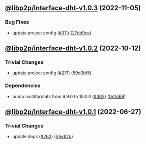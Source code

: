 ## [@libp2p/interface-dht-v1.0.3](https://github.com/libp2p/js-libp2p-interfaces/compare/@libp2p/interface-dht-v1.0.2...@libp2p/interface-dht-v1.0.3) (2022-11-05)


### Bug Fixes

* update project config ([#311](https://github.com/libp2p/js-libp2p-interfaces/issues/311)) ([27dd0ce](https://github.com/libp2p/js-libp2p-interfaces/commit/27dd0ce3c249892ac69cbb24ddaf0b9f32385e37))

## [@libp2p/interface-dht-v1.0.2](https://github.com/libp2p/js-libp2p-interfaces/compare/@libp2p/interface-dht-v1.0.1...@libp2p/interface-dht-v1.0.2) (2022-10-12)


### Trivial Changes

* update project config ([#271](https://github.com/libp2p/js-libp2p-interfaces/issues/271)) ([59c0bf5](https://github.com/libp2p/js-libp2p-interfaces/commit/59c0bf5e0b05496fca2e4902632b61bb41fad9e9))


### Dependencies

* bump multiformats from 9.9.0 to 10.0.0 ([#302](https://github.com/libp2p/js-libp2p-interfaces/issues/302)) ([fe11d69](https://github.com/libp2p/js-libp2p-interfaces/commit/fe11d69b6aca3dd6ef6053bec27b534ec9908aa1))

## [@libp2p/interface-dht-v1.0.1](https://github.com/libp2p/js-libp2p-interfaces/compare/@libp2p/interface-dht-v1.0.0...@libp2p/interface-dht-v1.0.1) (2022-06-27)


### Trivial Changes

* update deps ([#262](https://github.com/libp2p/js-libp2p-interfaces/issues/262)) ([51edf7d](https://github.com/libp2p/js-libp2p-interfaces/commit/51edf7d9b3765a6f75c915b1483ea345d0133a41))
